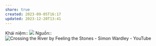 ```yaml
---
share: true
created: 2023-09-05T16:17
updated: 2023-12-20T13:41
---
```


Khái niệm:: 
![](https://i.imgur.com/WogLoGv.jpeg)
Nguồn:: ![Crossing the River by Feeling the Stones - Simon Wardley - YouTube](https://youtu.be/5AgCLanGSak?si=OLQDCpDRr6V7R__v&t=529)